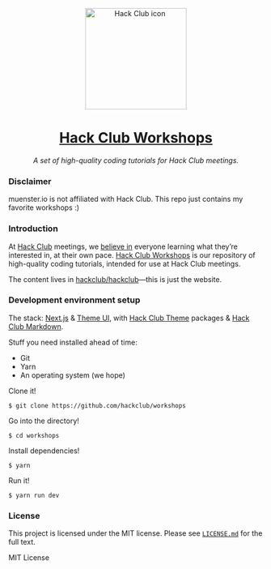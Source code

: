 <p align="center"><img width="200px" height="200px" alt="Hack Club icon" src="https://hackclub.com/icon/icon-masked.png"></a>
<h1 align="center"><a href="https://workshops.hackclub.com/">Hack Club Workshops</a></h1>
<p align="center"><i>A set of high-quality coding tutorials for Hack Club meetings.</i></p>

### Disclaimer
muenster.io is not affiliated with Hack Club. This repo just contains my favorite workshops :)

### Introduction

At [Hack Club](https://hackclub.com/) meetings, we [believe in](https://hackclub.com/philosophy/)
everyone learning what they’re interested in, at their own pace.
[Hack Club Workshops](https://workshops.hackclub.com/) is our repository of high-quality coding tutorials, intended for use at Hack Club meetings.

The content lives in [hackclub/hackclub](https://github.com/hackclub/hackclub)—this is just the website.

### Development environment setup

The stack: [Next.js](https://nextjs.org) & [Theme UI](https://theme-ui.com), with [Hack Club Theme](https://github.com/hackclub/theme) packages & [Hack Club Markdown](https://github.com/hackclub/markdown).

Stuff you need installed ahead of time:

- Git
- Yarn
- An operating system (we hope)

Clone it!

    $ git clone https://github.com/hackclub/workshops

Go into the directory!

    $ cd workshops

Install dependencies!

    $ yarn

Run it!

    $ yarn run dev

### License

This project is licensed under the MIT license. Please see [`LICENSE.md`](LICENSE.md) for the full text.

MIT License
